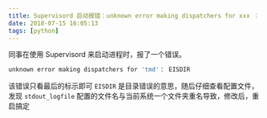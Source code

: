 ```yaml
---
title: Supervisord 启动报错：unknown error making dispatchers for xxx ： EISDIR
date: 2018-07-15 16:05:13
tags: [python]
---
```


同事在使用 Supervisord 来启动进程时，报了一个错误。

<!-- more --><!-- toc -->
```bash
unknown error making dispatchers for 'tmd'： EISDIR
```

该错误只看最后的标示即可 `EISDIR` 是目录错误的意思，随后仔细查看配置文件，发现 `stdout_logfile` 配置的文件名与当前系统一个文件夹重名导致，修改后，重启搞定
